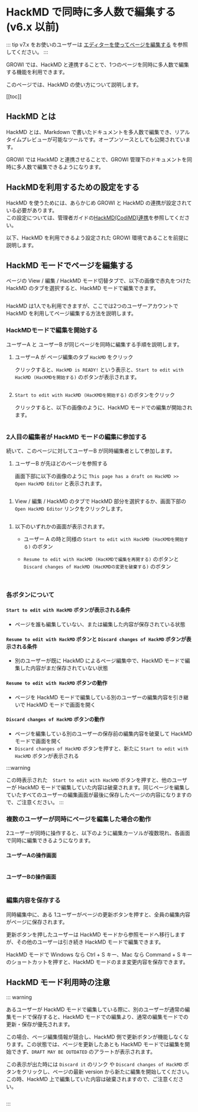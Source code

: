 # HackMD で同時に多人数で編集する (v6.x 以前)

::: tip
v7.x をお使いのユーザーは [エディターを使ってページを編集する](/ja/guide/features/built-in-editor.html) を参照してください。
:::


GROWI では、HackMD と連携することで、1つのページを同時に多人数で編集する機能を利用できます。

このページでは、HackMD の使い方について説明します。

[[toc]]

## HackMD とは

HackMD とは、Markdown で書いたドキュメントを多人数で編集でき、リアルタイムプレビューが可能なツールです。オープンソースとしても公開されています。

GROWI では HackMD と連携させることで、GROWI 管理下のドキュメントを同時に多人数で編集できるようになります。


## HackMDを利用するための設定をする

HackMD を使うためには、あらかじめ GROWI と HackMD の連携が設定されている必要があります。  
この設定については、管理者ガイドの[HackMD(CodiMD)連携](/ja/admin-guide/admin-cookbook/integrate-with-hackmd.html)を参照してください。

以下、HackMD を利用できるよう設定された GROWI 環境であることを前提に説明します。


## HackMD モードでページを編集する

ページの View / 編集 / HackMD モード切替タブで、以下の画像で赤丸をつけた HackMD のタブを選択すると、HackMD モードで編集できます。

<img :src="$withBase('/assets/images/HackMD1.png')" alt="">

HackMD は1人でも利用できますが、ここでは2つのユーザーアカウントで HackMD を利用してページ編集する方法を説明します。


### HackMDモードで編集を開始する

ユーザーA と ユーザーB が同じページを同時に編集する手順を説明します。

1. ユーザーA が ページ編集のタブ `HackMD` をクリック

   クリックすると、`HackMD is READY!` という表示と、`Start to edit with HackMD (HacKMDを開始する)` のボタンが表示されます。

   <img :src="$withBase('/assets/images/HackMD2-6.png')" alt="">

1. `Start to edit with HackMD (HacKMDを開始する)` のボタンをクリック

   クリックすると、以下の画像のように、HackMD モードでの編集が開始されます。

   <img :src="$withBase('/assets/images/HackMD3.png')" alt="">


### 2人目の編集者が HackMD モードの編集に参加する

続いて、このページに対してユーザーB が同時編集者として参加します。

1. ユーザーB が先ほどのページを参照する

    画面下部に以下の画像のように `This page has a draft on HackMD >>  Open HackMD Editor` と表示されます。

<img :src="$withBase('/assets/images/HackMD4.png')" alt="">

1. View / 編集 / HackMD のタブで HackMD 部分を選択するか、画面下部の `Open HackMD Editor` リンクをクリックします。

<img :src="$withBase('/assets/images/HackMD5.png')" alt="">

1. 以下のいずれかの画面が表示されます。

    - ユーザー A の時と同様の `Start to edit with HackMD (HacKMDを開始する)` のボタン

    - `Resume to edit with HackMD (HacKMDで編集を再開する)` のボタンと `Discard changes of HackMD (HacKMDの変更を破棄する)` のボタン

<img :src="$withBase('/assets/images/HackMD2-6.png')" alt="">

<img :src="$withBase('/assets/images/HackMD7.png')" alt="">


### 各ボタンについて

#### `Start to edit with HackMD` ボタンが表示される条件

- ページを誰も編集していない、または編集した内容が保存されている状態

#### `Resume to edit with HackMD` ボタンと `Discard changes of HackMD` ボタンが表示される条件

- 別のユーザーが既に HackMD によるページ編集中で、HackMD モードで編集した内容がまだ保存されていない状態

#### `Resume to edit with HackMD` ボタンの動作

- ページを HackMD モードで編集している別のユーザーの編集内容を引き継いで HackMD モードで画面を開く

#### `Discard changes of HackMD` ボタンの動作

- ページを編集している別のユーザーの保存前の編集内容を破棄して HackMD モードで画面を開く
- `Discard changes of HackMD` ボタンを押すと、新たに `Start to edit with HackMD` ボタンが表示される

:::warning

この時表示された　`Start to edit with HackMD` ボタンを押すと、他のユーザーが HackMD モードで編集していた内容は破棄されます。同じページを編集していたすべてのユーザーの編集画面が最後に保存したページの内容になりますので、ご注意ください。
:::

### 複数のユーザーが同時にページを編集した場合の動作

2ユーザーが同時に操作すると、以下のように編集カーソルが複数現れ、各画面で同時に編集できるようになります。

#### ユーザーAの操作画面

<img :src="$withBase('/assets/images/HackMD_editing1.gif')" alt="">

#### ユーザーBの操作画面

<img :src="$withBase('/assets/images/HackMD_editing2.gif')" alt="">




### 編集内容を保存する

同時編集中に、ある 1ユーザーがページの更新ボタンを押すと、全員の編集内容がページに保存されます。

更新ボタンを押したユーザーは HackMD モードから参照モードへ移行しますが、その他のユーザーは引き続き HackMD モードで編集できます。

HackMD モードで Windows なら Ctrl + S キー、Mac なら Command + S キー のショートカットを押すと、HackMD モードのまま変更内容を保存できます。

## HackMD モード利用時の注意

::: warning

あるユーザーが HackMD モードで編集している際に、別のユーザーが通常の編集モードで保存すると、HackMD モードでの編集より、通常の編集モードでの更新・保存が優先されます。

この場合、ページ編集情報が競合し、HackMD 側で更新ボタンが機能しなくなります。この状態では、ページを更新したあとも HackMD モードでは編集を開始できず、`DRAFT MAY BE OUTDATED` のアラートが表示されます。

この表示が出た時には `Discard it` のリンク や `Discard changes of HackMD` ボタンをクリックし、ページの最新 version から新たに編集を開始してください。この時、HackMD 上で編集していた内容は破棄されますので、ご注意ください。

<img :src="$withBase('/assets/images/HackMD8.png')" alt="">

:::
